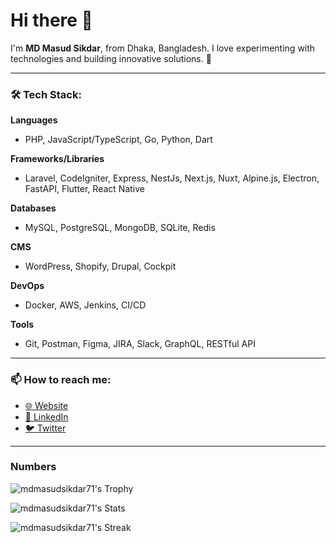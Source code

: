 # Hi there 👋

I'm **MD Masud Sikdar**, from Dhaka, Bangladesh. I love experimenting with technologies and building innovative solutions. 🚀

---

### 🛠️ Tech Stack:

**Languages**
- PHP, JavaScript/TypeScript, Go, Python, Dart

**Frameworks/Libraries**
- Laravel, CodeIgniter, Express, NestJs, Next.js, Nuxt, Alpine.js, Electron, FastAPI, Flutter, React Native

**Databases**
- MySQL, PostgreSQL, MongoDB, SQLite, Redis

**CMS**
- WordPress, Shopify, Drupal, Cockpit

**DevOps**
- Docker, AWS, Jenkins, CI/CD

**Tools**
- Git, Postman, Figma, JIRA, Slack, GraphQL, RESTful API

---

### 📫 How to reach me:
- [🌐 Website](https://www.mdmasudsikdar.com)
- [🔗 LinkedIn](https://www.linkedin.com/in/mdmasudsikdar71)
- [🐦 Twitter](https://twitter.com/mdmasudsikdar71)

---

### Numbers
![mdmasudsikdar71's Trophy](https://github-profile-trophy.vercel.app/?username=mdmasudsikdar71&column=8&no-frame=true)

![mdmasudsikdar71's Stats](https://github-readme-stats.vercel.app/api?username=mdmasudsikdar71&show_icons=true&count_private=true&include_all_commits=true)

![mdmasudsikdar71's Streak](https://github-readme-streak-stats.herokuapp.com/?user=mdmasudsikdar71)
